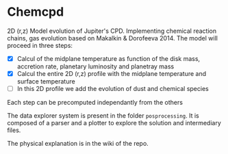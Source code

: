 # Chemcpd

2D (r,z) Model evolution of Jupiter's CPD. Implementing chemical reaction chains, gas  evolution based on Makalkin & Dorofeeva 2014. 
The model will proceed in three steps:
- [x] Calcul of the midplane temperature as function of the disk mass, accretion rate, planetary luminosity and planetray mass 
- [x] Calcul the entire 2D (r,z) profile with the midplane temperature and surface temperature
- [ ] In this 2D profile we add the evolution of dust and chemical species 

Each step can be precomputed independantly from the others 

The data explorer system is present in the folder `posprocessing`. It is composed of a parser and a plotter to explore the solution and intermediary files. 

The physical explanation is in the wiki of the repo. 
